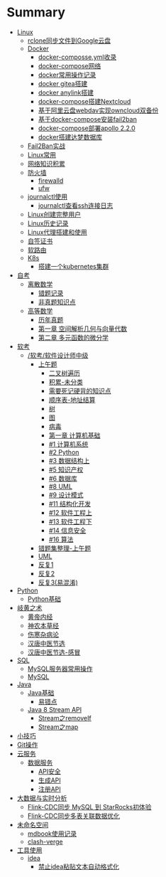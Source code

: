 # Summary

- [Linux](./Linux/README.md)  
  - [rclone同步文件到Google云盘](./Linux/rclone同步文件到Google云盘.md)
  - [Docker]()
    - [docker-composse.yml收录](./Linux/Docker/docker-composse.yml收录.md)
    - [docker-compose网络](./Linux/Docker/docker-compose网络.md)  
    - [docker常用操作记录](./Linux/Docker/docker常用操作记录.md)  
    - [docker gitea搭建](./Linux/gitea搭建.md)
    - [docker anylink搭建](./Linux/anylink搭建.md)
    - [docker-compose搭建Nextcloud](./Linux/Docker/docker-compose搭建Nextcloud.md)
    - [基于阿里云盘webdav实现owncloud双备份](./Linux/Docker/基于阿里云盘webdav实现owncloud双备份.md)
    - [基于docker-compose安装fail2ban](./Linux/Docker/基于docker-compose安装fail2ban.md)
    - [docker-compose部署apollo 2.2.0](./Linux/docker-compose部署apollo.md)
    - [docker搭建达梦数据库](./Linux/docker搭建达梦数据库.md)
  - [Fail2Ban实战](./Linux/Fail2Ban实战.md)
  - [Linux常用](./Linux/Linux常用.md)
  - [网络知识积累](./Linux/网络知识积累.md)
  - [防火墙]()
    - [firewalld](./Linux/防火墙/firewalld.md)
    - [ufw](./Linux/防火墙/ufw.md)
  - [journalctl使用]()
    - [journalctl查看ssh连接日志](./Linux/journalctl/journalctl查看ssh连接日志.md)
  - [Linux创建完整用户](./Linux/Linux创建完整用户.md)
  - [Linux历史记录](./Linux/Linux历史记录.md)
  - [Linux代理搭建和使用](./Linux/Linux代理搭建和使用.md)
  - [自签证书](./Linux/自签证书.md)
  - [软路由](./Linux/软路由/软路由安装.md)
  - [K8s](./Linux/kubernetes/README.md)
    - [搭建一个kubernetes集群](./Linux/kubernetes/搭建一个kubernetes集群.md)
- [自考](./自考/README.md)
  - [离散数学](./自考/离散数学/README.md)
    - [错题记录](./自考/离散数学/错题记录.md) 
    - [非真题知识点](./自考/离散数学/非真题知识点.md)
  - [高等数学]()
    - [历年真题]()
    - [第一章 空间解析几何与向量代数](./自考/高等数学/空间解析几何与向量代数.md)
    - [第二章 多元函数的微分学](./自考/高等数学/多元函数的微分学.md)
- [软考]()
  - [/软考/软件设计师中级]()
    - [上午题]()
      - [二叉树遍历](./软考/软件设计师中级/上午题/二叉树遍历.md)
      - [积累-未分类](./软考/软件设计师中级/上午题/积累-未分类.md)
      - [需要死记硬背的知识点](./软考/软件设计师中级/上午题/需要死记硬背的知识点.md)
      - [顺序表-地址结算](./软考/软件设计师中级/上午题/顺序表%20-%20地址计算.md)
      - [树](./软考/软件设计师中级/上午题/树.md)
      - [图](./软考/软件设计师中级/上午题/图.md)
      - [病毒](./软考/软件设计师中级/上午题/上午题-病毒.md)
      - [第一章 计算机基础 ](./软考/软件设计师中级/上午题/第一章%20计算机基础%20.md)
      - [#1 计算机系统](./软考/软件设计师中级/上午题/计算机系统.md)
      - [#2 Python](./软考/软件设计师中级/上午题/Python.md)
      - [#3 数据结构上](./软考/软件设计师中级/上午题/数据结构上.md)
      - [#5 知识产权](./软考/软件设计师中级/上午题/知识产权.md)
      - [#6 数据库](./软考/软件设计师中级/上午题/数据库.md)
      - [#8 UML](./软考/软件设计师中级/上午题/UML.md)
      - [#9 设计模式](./软考/软件设计师中级/上午题/设计模式.md)
      - [#11 结构化开发](./软考/软件设计师中级/上午题/结构化开发.md)
      - [#12 软件工程上](./软考/软件设计师中级/上午题/软件工程上.md)
      - [#13 软件工程下](./软考/软件设计师中级/上午题/软件工程下.md)
      - [#14 信息安全](./软考/软件设计师中级/上午题/信息安全.md)
      - [#16 算法](./软考/软件设计师中级/上午题/算法.md)
    - [错题集整理-上午题](./软考/软件设计师中级/错题集整理-上午题.md)
    - [UML](./软考/软件设计师中级/UML.md)
    - [反复1](./软考/软件设计师中级/反复1.md)
    - [反复2](./软考/软件设计师中级/反复2.md)
    - [反复3(易混淆)](./软考/软件设计师中级/反复3(易混淆).md)
- [Python]()
  - [Python基础](./Python/Python基础.md)    
- [岐黄之术](./岐黄之术/README.md)
  - [黄帝内经](./岐黄之术/黄帝内经.md)
  - [神农本草经](./岐黄之术/神农本草经.md)
  - [伤寒杂病论](./岐黄之术/伤寒杂病论.md)
  - [汉唐中医节选](./岐黄之术/汉唐中医节选.md)
  - [汉唐中医节选-感冒](./岐黄之术/汉唐中医节选-感冒.md)
- [SQL]()
  - [MySQL服务器常用操作](./SQL/MySQL/MySQL服务器常用操作.md)
  - [MySQL](./SQL/MySQL/常用语句.md)
- [Java]()
  - [Java基础]()
    - [易错点](./Java/Java基础/易错点.md)
  - [Java 8 Stream API]()
    - [Stream之removeIf](./Java/Java8StreamAPI/removeIf.md)
    - [Stream之map](./Java/Java8StreamAPI/map.md)
- [小技巧](./小技巧.md)
- [Git操作](./Git/Git常用操作.md)
- [云服务](./云服务/README.md)
  - [数据服务](./云服务/数据服务/README.md)
    - [API安全](./云服务/数据服务/API安全.md)
    - [生成API](./云服务/数据服务/生成API.md)
    - [注册API](./云服务/数据服务/注册API.md)
- [大数据与实时分析](./大数据与实时分析/README.md)   
  - [Flink-CDC同步 MySQL 到 StarRocks初体验](./大数据与实时分析/Flink_CDC同步MySQL到StarRocks初体验.md)
  - [Flink-CDC同步多表关联数据优化](./大数据与实时分析/Flink-CDC同步多表关联数据优化.md)
- [未命名空间]()
  - [mdbook使用记录](./未命名空间/mdbook使用记录.md)
  - [clash-verge](./未命名空间/clash-verge.md)
- [工具使用]()
  - [idea]()
    - [禁止idea粘贴文本自动格式化](./工具使用/idea/禁止idea粘贴文本自动格式化.md)

